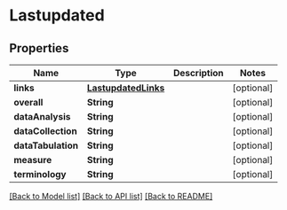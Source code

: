 # Lastupdated

## Properties
Name | Type | Description | Notes
------------ | ------------- | ------------- | -------------
**links** | [**LastupdatedLinks**](LastupdatedLinks.md) |  | [optional] 
**overall** | **String** |  | [optional] 
**dataAnalysis** | **String** |  | [optional] 
**dataCollection** | **String** |  | [optional] 
**dataTabulation** | **String** |  | [optional] 
**measure** | **String** |  | [optional] 
**terminology** | **String** |  | [optional] 

[[Back to Model list]](../README.md#documentation-for-models) [[Back to API list]](../README.md#documentation-for-api-endpoints) [[Back to README]](../README.md)


